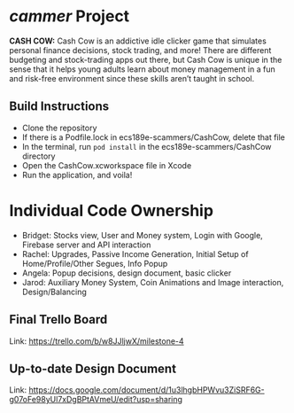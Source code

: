 # $cammer$ Project
**CASH COW:** Cash Cow is an addictive idle clicker game that simulates personal finance decisions, stock trading, and more! There are different budgeting and stock-trading apps out there, but Cash Cow is unique in the sense that it helps young adults learn about money management in a fun and risk-free environment since these skills aren’t taught in school.

## Build Instructions
- Clone the repository
- If there is a Podfile.lock in ecs189e-scammers/CashCow, delete that file
- In the terminal, run `pod install` in the ecs189e-scammers/CashCow directory
- Open the CashCow.xcworkspace file in Xcode
- Run the application, and voila!

# Individual Code Ownership
- Bridget: Stocks view, User and Money system, Login with Google, Firebase server and API interaction
- Rachel: Upgrades, Passive Income Generation, Initial Setup of
  Home/Profile/Other Segues, Info Popup
- Angela: Popup decisions, design document, basic clicker
- Jarod: Auxiliary Money System, Coin Animations and Image interaction, Design/Balancing

## Final Trello Board
Link: https://trello.com/b/w8JJljwX/milestone-4

## Up-to-date Design Document
Link: https://docs.google.com/document/d/1u3lhgbHPWvu3ZiSRF6G-g07oFe98yUl7xDgBPtAVmeU/edit?usp=sharing

